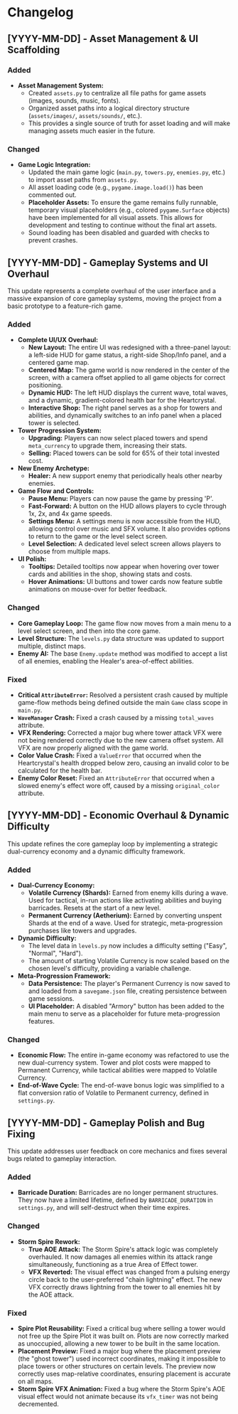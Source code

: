 # Changelog

## [YYYY-MM-DD] - Asset Management & UI Scaffolding

### Added
- **Asset Management System:**
  - Created `assets.py` to centralize all file paths for game assets (images, sounds, music, fonts).
  - Organized asset paths into a logical directory structure (`assets/images/`, `assets/sounds/`, etc.).
  - This provides a single source of truth for asset loading and will make managing assets much easier in the future.

### Changed
- **Game Logic Integration:**
  - Updated the main game logic (`main.py`, `towers.py`, `enemies.py`, etc.) to import asset paths from `assets.py`.
  - All asset loading code (e.g., `pygame.image.load()`) has been commented out.
  - **Placeholder Assets:** To ensure the game remains fully runnable, temporary visual placeholders (e.g., colored `pygame.Surface` objects) have been implemented for all visual assets. This allows for development and testing to continue without the final art assets.
  - Sound loading has been disabled and guarded with checks to prevent crashes.

## [YYYY-MM-DD] - Gameplay Systems and UI Overhaul

This update represents a complete overhaul of the user interface and a massive expansion of core gameplay systems, moving the project from a basic prototype to a feature-rich game.

### Added
- **Complete UI/UX Overhaul:**
  - **New Layout:** The entire UI was redesigned with a three-panel layout: a left-side HUD for game status, a right-side Shop/Info panel, and a centered game map.
  - **Centered Map:** The game world is now rendered in the center of the screen, with a camera offset applied to all game objects for correct positioning.
  - **Dynamic HUD:** The left HUD displays the current wave, total waves, and a dynamic, gradient-colored health bar for the Heartcrystal.
  - **Interactive Shop:** The right panel serves as a shop for towers and abilities, and dynamically switches to an info panel when a placed tower is selected.
- **Tower Progression System:**
  - **Upgrading:** Players can now select placed towers and spend `meta_currency` to upgrade them, increasing their stats.
  - **Selling:** Placed towers can be sold for 65% of their total invested cost.
- **New Enemy Archetype:**
  - **Healer:** A new support enemy that periodically heals other nearby enemies.
- **Game Flow and Controls:**
  - **Pause Menu:** Players can now pause the game by pressing 'P'.
  - **Fast-Forward:** A button on the HUD allows players to cycle through 1x, 2x, and 4x game speeds.
  - **Settings Menu:** A settings menu is now accessible from the HUD, allowing control over music and SFX volume. It also provides options to return to the game or the level select screen.
  - **Level Selection:** A dedicated level select screen allows players to choose from multiple maps.
- **UI Polish:**
  - **Tooltips:** Detailed tooltips now appear when hovering over tower cards and abilities in the shop, showing stats and costs.
  - **Hover Animations:** UI buttons and tower cards now feature subtle animations on mouse-over for better feedback.

### Changed
- **Core Gameplay Loop:** The game flow now moves from a main menu to a level select screen, and then into the core game.
- **Level Structure:** The `levels.py` data structure was updated to support multiple, distinct maps.
- **Enemy AI:** The base `Enemy.update` method was modified to accept a list of all enemies, enabling the Healer's area-of-effect abilities.

### Fixed
- **Critical `AttributeError`:** Resolved a persistent crash caused by multiple game-flow methods being defined outside the main `Game` class scope in `main.py`.
- **`WaveManager` Crash:** Fixed a crash caused by a missing `total_waves` attribute.
- **VFX Rendering:** Corrected a major bug where tower attack VFX were not being rendered correctly due to the new camera offset system. All VFX are now properly aligned with the game world.
- **Color Value Crash:** Fixed a `ValueError` that occurred when the Heartcrystal's health dropped below zero, causing an invalid color to be calculated for the health bar.
- **Enemy Color Reset:** Fixed an `AttributeError` that occurred when a slowed enemy's effect wore off, caused by a missing `original_color` attribute.

## [YYYY-MM-DD] - Economic Overhaul & Dynamic Difficulty

This update refines the core gameplay loop by implementing a strategic dual-currency economy and a dynamic difficulty framework.

### Added
- **Dual-Currency Economy:**
  - **Volatile Currency (Shards):** Earned from enemy kills during a wave. Used for tactical, in-run actions like activating abilities and buying barricades. Resets at the start of a new level.
  - **Permanent Currency (Aetherium):** Earned by converting unspent Shards at the end of a wave. Used for strategic, meta-progression purchases like towers and upgrades.
- **Dynamic Difficulty:**
  - The level data in `levels.py` now includes a difficulty setting ("Easy", "Normal", "Hard").
  - The amount of starting Volatile Currency is now scaled based on the chosen level's difficulty, providing a variable challenge.
- **Meta-Progression Framework:**
  - **Data Persistence:** The player's Permanent Currency is now saved to and loaded from a `savegame.json` file, creating persistence between game sessions.
  - **UI Placeholder:** A disabled "Armory" button has been added to the main menu to serve as a placeholder for future meta-progression features.

### Changed
- **Economic Flow:** The entire in-game economy was refactored to use the new dual-currency system. Tower and plot costs were mapped to Permanent Currency, while tactical abilities were mapped to Volatile Currency.
- **End-of-Wave Cycle:** The end-of-wave bonus logic was simplified to a flat conversion ratio of Volatile to Permanent currency, defined in `settings.py`.

## [YYYY-MM-DD] - Gameplay Polish and Bug Fixing

This update addresses user feedback on core mechanics and fixes several bugs related to gameplay interaction.

### Added
- **Barricade Duration:** Barricades are no longer permanent structures. They now have a limited lifetime, defined by `BARRICADE_DURATION` in `settings.py`, and will self-destruct when their time expires.

### Changed
- **Storm Spire Rework:**
  - **True AOE Attack:** The Storm Spire's attack logic was completely overhauled. It now damages all enemies within its attack range simultaneously, functioning as a true Area of Effect tower.
  - **VFX Reverted:** The visual effect was changed from a pulsing energy circle back to the user-preferred "chain lightning" effect. The new VFX correctly draws lightning from the tower to all enemies hit by the AOE attack.

### Fixed
- **Spire Plot Reusability:** Fixed a critical bug where selling a tower would not free up the Spire Plot it was built on. Plots are now correctly marked as unoccupied, allowing a new tower to be built in the same location.
- **Placement Preview:** Fixed a major bug where the placement preview (the "ghost tower") used incorrect coordinates, making it impossible to place towers or other structures on certain levels. The preview now correctly uses map-relative coordinates, ensuring placement is accurate on all maps.
- **Storm Spire VFX Animation:** Fixed a bug where the Storm Spire's AOE visual effect would not animate because its `vfx_timer` was not being decremented.
